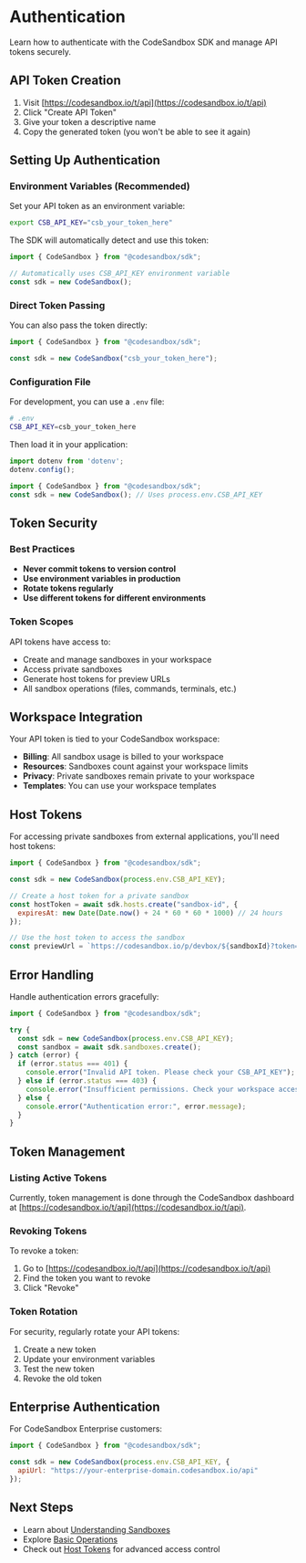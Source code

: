 # Authentication

Learn how to authenticate with the CodeSandbox SDK and manage API tokens securely.

## API Token Creation

1. Visit [https://codesandbox.io/t/api](https://codesandbox.io/t/api)
2. Click "Create API Token"
3. Give your token a descriptive name
4. Copy the generated token (you won't be able to see it again)

## Setting Up Authentication

### Environment Variables (Recommended)

Set your API token as an environment variable:

```bash
export CSB_API_KEY="csb_your_token_here"
```

The SDK will automatically detect and use this token:

```javascript
import { CodeSandbox } from "@codesandbox/sdk";

// Automatically uses CSB_API_KEY environment variable
const sdk = new CodeSandbox();
```

### Direct Token Passing

You can also pass the token directly:

```javascript
import { CodeSandbox } from "@codesandbox/sdk";

const sdk = new CodeSandbox("csb_your_token_here");
```

### Configuration File

For development, you can use a `.env` file:

```bash
# .env
CSB_API_KEY=csb_your_token_here
```

Then load it in your application:

```javascript
import dotenv from 'dotenv';
dotenv.config();

import { CodeSandbox } from "@codesandbox/sdk";
const sdk = new CodeSandbox(); // Uses process.env.CSB_API_KEY
```

## Token Security

### Best Practices

- **Never commit tokens to version control**
- **Use environment variables in production**
- **Rotate tokens regularly**
- **Use different tokens for different environments**

### Token Scopes

API tokens have access to:
- Create and manage sandboxes in your workspace
- Access private sandboxes
- Generate host tokens for preview URLs
- All sandbox operations (files, commands, terminals, etc.)

## Workspace Integration

Your API token is tied to your CodeSandbox workspace:

- **Billing**: All sandbox usage is billed to your workspace
- **Resources**: Sandboxes count against your workspace limits
- **Privacy**: Private sandboxes remain private to your workspace
- **Templates**: You can use your workspace templates

## Host Tokens

For accessing private sandboxes from external applications, you'll need host tokens:

```javascript
import { CodeSandbox } from "@codesandbox/sdk";

const sdk = new CodeSandbox(process.env.CSB_API_KEY);

// Create a host token for a private sandbox
const hostToken = await sdk.hosts.create("sandbox-id", {
  expiresAt: new Date(Date.now() + 24 * 60 * 60 * 1000) // 24 hours
});

// Use the host token to access the sandbox
const previewUrl = `https://codesandbox.io/p/devbox/${sandboxId}?token=${hostToken.token}`;
```

## Error Handling

Handle authentication errors gracefully:

```javascript
import { CodeSandbox } from "@codesandbox/sdk";

try {
  const sdk = new CodeSandbox(process.env.CSB_API_KEY);
  const sandbox = await sdk.sandboxes.create();
} catch (error) {
  if (error.status === 401) {
    console.error("Invalid API token. Please check your CSB_API_KEY");
  } else if (error.status === 403) {
    console.error("Insufficient permissions. Check your workspace access");
  } else {
    console.error("Authentication error:", error.message);
  }
}
```

## Token Management

### Listing Active Tokens

Currently, token management is done through the CodeSandbox dashboard at [https://codesandbox.io/t/api](https://codesandbox.io/t/api).

### Revoking Tokens

To revoke a token:
1. Go to [https://codesandbox.io/t/api](https://codesandbox.io/t/api)
2. Find the token you want to revoke
3. Click "Revoke"

### Token Rotation

For security, regularly rotate your API tokens:

1. Create a new token
2. Update your environment variables
3. Test the new token
4. Revoke the old token

## Enterprise Authentication

For CodeSandbox Enterprise customers:

```javascript
import { CodeSandbox } from "@codesandbox/sdk";

const sdk = new CodeSandbox(process.env.CSB_API_KEY, {
  apiUrl: "https://your-enterprise-domain.codesandbox.io/api"
});
```

## Next Steps

- Learn about [Understanding Sandboxes](/guides/core-concepts/sandboxes)
- Explore [Basic Operations](/guides/sdk-usage/basic-operations)
- Check out [Host Tokens](/api/host-tokens/host-tokens) for advanced access control
